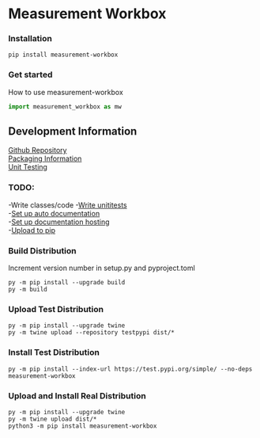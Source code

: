 # Measurement Workbox

### Installation
```
pip install measurement-workbox
```

### Get started
How to use measurement-workbox

```Python
import measurement_workbox as mw
```

## Development Information
[Github Repository](https://github.com/MattWill660/measurement-workbox)  
[Packaging Information](https://packaging.python.org/en/latest/tutorials/packaging-projects/)  
[Unit Testing](https://docs.python.org/3/library/unittest.html)

### TODO:
-Write classes/code
-[Write unititests](https://realpython.com/python-testing/)  
-[Set up auto documentation](https://towardsdatascience.com/easily-automate-and-never-touch-your-documentation-again-a98c91ce1b95)  
-[Set up documentation hosting](https://realpython.com/python-project-documentation-with-mkdocs/)  
-[Upload to pip](https://packaging.python.org/en/latest/tutorials/packaging-projects/)  

### Build Distribution
Increment version number in setup.py and pyproject.toml
```
py -m pip install --upgrade build  
py -m build
```

### Upload Test Distribution
```
py -m pip install --upgrade twine  
py -m twine upload --repository testpypi dist/* 
```

### Install Test Distribution
```
py -m pip install --index-url https://test.pypi.org/simple/ --no-deps measurement-workbox  
```

### Upload and Install Real Distribution
```
py -m pip install --upgrade twine  
py -m twine upload dist/* 
python3 -m pip install measurement-workbox
```


